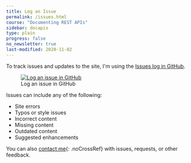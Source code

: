 ```yaml
---
title: Log an Issue
permalink: /issues.html
course: "Documenting REST APIs"
sidebar: docapis
type: plain
progress: false
no_newsletter: true
last-modified: 2020-11-02
---
```


To track issues and updates to the site, I'm using the [Issues log in GitHub](https://github.com/tomjoht/learnapidoc/issues).

<figure><a target="_blank" class="noExtIcon" href="https://github.com/tomjoht/learnapidoc/issues"><img class="docimage medium border" src="{{site.media}}/githubissueslog.png" alt="Log an issue in GitHub" /></a><figcaption>Log an issue in GitHub</figcaption></figure>

Issues can include any of the following:

* Site errors
* Typos or style issues
* Incorrect content
* Missing content
* Outdated content
* Suggested enhancements

You can also [contact me](https://idratherbewriting.com/learnapidoc/contact.html){: .noCrossRef} with issues, requests, or other feedback.
